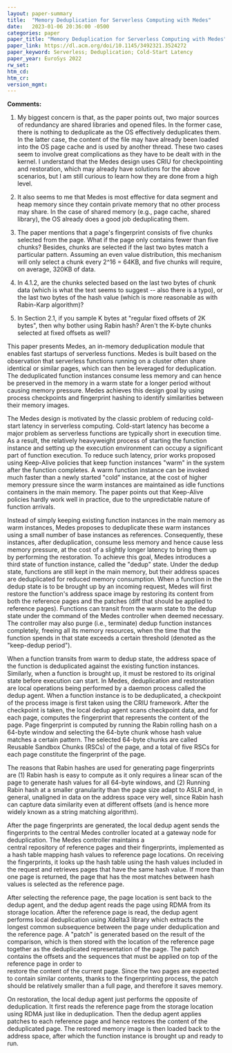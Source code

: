 ```yaml
---
layout: paper-summary
title:  "Memory Deduplication for Serverless Computing with Medes"
date:   2023-01-06 20:36:00 -0500
categories: paper
paper_title: "Memory Deduplication for Serverless Computing with Medes"
paper_link: https://dl.acm.org/doi/10.1145/3492321.3524272
paper_keyword: Serverless; Deduplication; Cold-Start Latency
paper_year: EuroSys 2022
rw_set:
htm_cd:
htm_cr:
version_mgmt:
---
```


**Comments:**

1. My biggest concern is that, as the paper points out, two major sources of redundancy are shared libraries and 
opened files. In the former case, there is nothing to deduplicate as the OS effectively deduplicates them. In the 
latter case, the content of the file may have already been loaded into the OS page cache and is used by another
thread. These two cases seem to involve great complications as they have to be dealt with in the kernel.
I understand that the Medes design uses CRIU for checkpointing and restoration, which may already have solutions
for the above scenarios, but I am still curious to learn how they are done from a high level. 

2. It also seems to me that Medes is most effective for data segment and heap memory since they contain private 
memory that no other process may share. In the case of shared memory (e.g., page cache, shared library), the OS 
already does a good job deduplicating them.

3. The paper mentions that a page's fingerprint consists of five chunks selected from the page. What if the page
only contains fewer than five chunks? Besides, chunks are selected if the last two bytes match a particular
pattern. Assuming an even value distribution, this mechanism will only select a chunk every 2^16 = 64KB, and 
five chunks will require, on average, 320KB of data.

4. In 4.1.2, are the chunks selected based on the last two bytes of chunk data (which is what the text seems to 
suggest -- also there is a typo), or the last two bytes of the hash value (which is more reasonable as with 
Rabin-Karp algorithm)?

5. In Section 2.1, if you sample K bytes at "regular fixed offsets of 2K bytes", then why bother using Rabin hash?
Aren't the K-byte chunks selected at fixed offsets as well?

This paper presents Medes, an in-memory deduplication module that enables fast startups of serverless functions.
Medes is built based on the observation that serverless functions running on a cluster often share identical or 
similar pages, which can then be leveraged for deduplication. The deduplicated function instances consume less 
memory and can hence be preserved in the memory in a warm state for a longer period without causing memory pressure. 
Medes achieves this design goal by using process checkpoints and fingerprint hashing to identify similarities between
their memory images. 

The Medes design is motivated by the classic problem of reducing cold-start latency in serverless computing.
Cold-start latency has become a major problem as serverless functions are typically short in execution time. 
As a result, the relatively heavyweight process of starting the function instance and setting up the execution
environment can occupy a significant part of function execution.
To reduce such latency, prior works proposed using Keep-Alive policies that keep function instances "warm"
in the system after the function completes. A warm function instance can be invoked much faster than a 
newly started "cold" instance, at the cost of higher memory pressure since the warm instances are maintained 
as idle functions containers in the main memory.
The paper points out that Keep-Alive policies hardly work well in practice, due to the unpredictable nature 
of function arrivals.

Instead of simply keeping existing function instances in the main memory as warm instances, Medes proposes to 
deduplicate these warm instances using a small number of base instances as references. 
Consequently, these instances, after deduplication, consume less memory and hence cause less memory pressure, at the 
cost of a slightly longer latency to bring them up by performing the restoration.
To achieve this goal, Medes introduces a third state of function instance, called the "dedup" state. Under the dedup
state, functions are still kept in the main memory, but their address spaces are deduplicated for reduced memory
consumption. When a function in the dedup state is to be brought up by an incoming request, Medes will first
restore the function's address space image by restoring its content from both the reference pages and the patches 
(diff that should be applied to reference pages).
Functions can transit from the warm state to the dedup state under the command of the Medes controller 
when deemed necessary. The controller may also purge (i.e., terminate) dedup function instances completely, freeing
all its memory resources, when the time that the function spends in that state exceeds a certain threshold (denoted
as the "keep-dedup period").

When a function transits from warm to dedup state, the address space of the function is deduplicated against 
the existing function instances. Similarly, when a function is brought up, it must be restored to its original
state before execution can start. In Medes, deduplication and restoration are local operations being performed by a
daemon process called the dedup agent. When a function instance is to be deduplicated, a checkpoint of the process 
image is first taken using the CRIU framework. After the checkpoint is taken, the local dedup agent scans 
checkpoint data, and for each page, computes the fingerprint that represents the content of the page.
Page fingerprint is computed by running the Rabin rolling hash on a 64-byte window and selecting the 64-byte chunk
whose hash value matches a certain pattern. The selected 64-byte chunks are called Reusable Sandbox Chunks (RSCs)
of the page, and a total of five RSCs for each page constitute the fingerprint of the page. 

The reasons that Rabin hashes are used for generating page fingerprints are (1) Rabin hash is easy to compute as 
it only requires a linear scan of the page to generate hash values for all 64-byte windows, and (2) Running Rabin hash
at a smaller granularity than the page size adapt to ASLR and, in general, unaligned in data on the address space very
well, since Rabin hash can capture data similarity even at different offsets (and is hence more widely known as 
a string matching algorithm). 

After the page fingerprints are generated, the local dedup agent sends the fingerprints to the central Medes 
controller located at a gateway node for deduplication. The Medes controller maintains a  
central repository of reference pages and their fingerprints, implemented as a hash table mapping hash values to
reference page locations. On receiving the fingerprints, it looks up the hash table using the hash values included 
in the request and retrieves pages that have the same hash value. If more than one page is returned, the page that
has the most matches between hash values is selected as the reference page. 

After selecting the reference page, the page location is sent back to the dedup agent, and the dedup agent 
reads the page using RDMA from its storage location. After the reference page is read, the dedup agent performs 
local deduplication using Xdelta3 library which extracts the longest common subsequence between the page under
deduplication and the reference page. A "patch" is generated based on the result of the comparison, which is then 
stored with the location of the reference page together as the deduplicated representation of the page.
The patch contains the offsets and the sequences that must be applied on top of the reference page in order to  
restore the content of the current page. Since the two pages are expected to contain similar contents, thanks to
the fingerprinting process, the patch should be relatively smaller than a full page, and therefore it saves memory.

On restoration, the local dedup agent just performs the opposite of deduplication. It first reads the reference 
page from the storage location using RDMA just like in deduplication. Then the dedup agent applies patches to each
reference page and hence restores the content of the deduplicated page. The restored memory image is then loaded back
to the address space, after which the function instance is brought up and ready to run.
